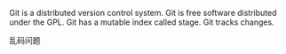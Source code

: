 ﻿Git is a distributed version control system.
Git is free software distributed under the GPL.
Git has a mutable index called stage.
Git tracks changes.

乱码问题